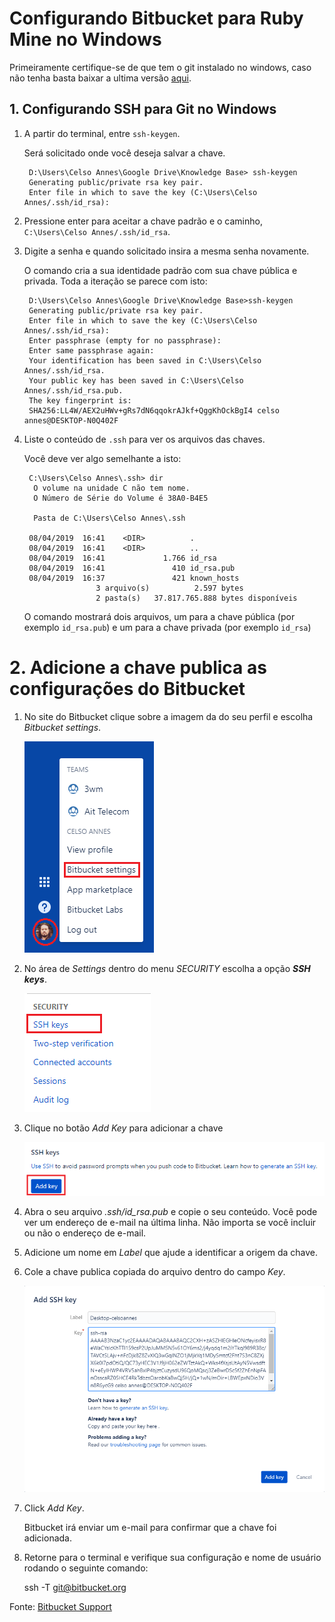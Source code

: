 # Configurando Bitbucket para Ruby Mine no Windows

Primeiramente certifique-se de que tem o git instalado no windows, caso não tenha basta baixar a ultima versão [aqui](https://git-scm.com/).

## 1. Configurando SSH para Git no Windows
1. A partir do terminal, entre ```ssh-keygen```.

    Será solicitado onde você deseja salvar a chave.
    
        D:\Users\Celso Annes\Google Drive\Knowledge Base> ssh-keygen
        Generating public/private rsa key pair.
        Enter file in which to save the key (C:\Users\Celso Annes/.ssh/id_rsa):
        
1. Pressione enter para aceitar a chave padrão e o caminho, ```C:\Users\Celso Annes/.ssh/id_rsa```.

1. Digite a senha e quando solicitado insira a mesma senha novamente.

    O comando cria a sua identidade padrão com sua chave pública e privada. Toda a iteração se parece com isto:

        D:\Users\Celso Annes\Google Drive\Knowledge Base>ssh-keygen
        Generating public/private rsa key pair.
        Enter file in which to save the key (C:\Users\Celso Annes/.ssh/id_rsa):
        Enter passphrase (empty for no passphrase):
        Enter same passphrase again:
        Your identification has been saved in C:\Users\Celso Annes/.ssh/id_rsa.
        Your public key has been saved in C:\Users\Celso Annes/.ssh/id_rsa.pub.
        The key fingerprint is:
        SHA256:LL4W/AEX2uHWv+gRs7dN6qqokrAJkf+QggKhOckBgI4 celso annes@DESKTOP-N0Q402F

1. Liste o conteúdo de ```.ssh``` para ver os arquivos das chaves.

    Você deve ver algo semelhante a isto:
    
        C:\Users\Celso Annes\.ssh> dir
         O volume na unidade C não tem nome.
         O Número de Série do Volume é 38A0-B4E5
        
         Pasta de C:\Users\Celso Annes\.ssh
        
        08/04/2019  16:41    <DIR>          .
        08/04/2019  16:41    <DIR>          ..
        08/04/2019  16:41             1.766 id_rsa
        08/04/2019  16:41               410 id_rsa.pub
        08/04/2019  16:37               421 known_hosts
                       3 arquivo(s)          2.597 bytes
                       2 pasta(s)   37.817.765.888 bytes disponíveis

    O comando mostrará dois arquivos, um para a chave pública (por exemplo ```id_rsa.pub```) e um para a chave privada (por exemplo ```id_rsa```)
    
# 2. Adicione a chave publica as configurações do Bitbucket

1. No site do Bitbucket clique sobre a imagem da do seu perfil e escolha _Bitbucket settings_.

    ![Bitbucket Settings](./images/bitbucket_account_user.png)

1. No área de _Settings_ dentro do menu _SECURITY_ escolha a opção **_SSH keys_**.

    ![Bitbucket SSH Key](./images/bitbucket_account_user_ssh-keys.png)
    
1. Clique no botão _Add Key_ para adicionar a chave

    ![Bitbucket Add Key](./images/bitbucket_account_user_add_ssh_key.png)

1. Abra o seu arquivo _.ssh/id_rsa.pub_ e copie o seu conteúdo. Você pode ver um endereço de e-mail na última linha. Não importa se você incluir ou não o endereço de e-mail.

1. Adicione um nome em _Label_ que ajude a identificar a origem da chave.

1. Cole a chave publica copiada do arquivo dentro do campo _Key_.

    ![Bitbucket Add Key](./images/bitbucket_account_user_add_ssh_key2.png)
    
1. Click _Add Key_.

    Bitbucket irá enviar um e-mail para confirmar que a chave foi adicionada.

1. Retorne para o terminal e verifique sua configuração e nome de usuário rodando o seguinte comando:


    ssh -T git@bitbucket.org
 
Fonte: [Bitbucket Support](https://confluence.atlassian.com/bitbucket/set-up-an-ssh-key-728138079.html#SetupanSSHkey-ssh1)